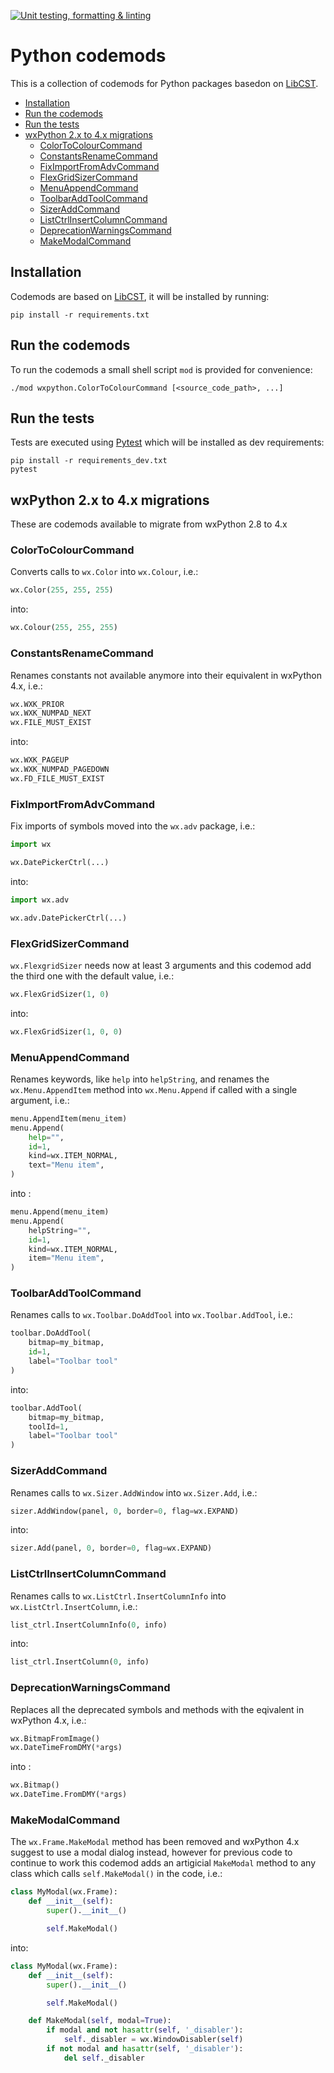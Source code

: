 [![Unit testing, formatting & linting](https://github.com/expobrain/python-codemods/actions/workflows/test.yml/badge.svg)](https://github.com/expobrain/python-codemods/actions/workflows/test.yml)

# Python codemods

This is a collection of codemods for Python packages basedon on [LibCST](https://github.com/Instagram/LibCST/).

- [Installation](#Installation)
- [Run the codemods](#Run_the_codemods)
- [Run the tests](#Run_the_tests)
- [wxPython 2.x to 4.x migrations](#wxPython)
  - [ColorToColourCommand](#ColorToColourCommand)
  - [ConstantsRenameCommand](#ConstantsRenameCommand)
  - [FixImportFromAdvCommand](#FixImportFromAdvCommand)
  - [FlexGridSizerCommand](#FlexGridSizerCommand)
  - [MenuAppendCommand](#MenuAppendCommand)
  - [ToolbarAddToolCommand](#ToolbarAddToolCommand)
  - [SizerAddCommand](#SizerAddCommand)
  - [ListCtrlInsertColumnCommand](#ListCtrlInsertColumnCommand)
  - [DeprecationWarningsCommand](#DeprecationWarningsCommand)
  - [MakeModalCommand](#MakeModalCommand)

## Installation

Codemods are based on [LibCST](https://github.com/Instagram/LibCST/), it will be installed by running:

```shell
pip install -r requirements.txt
```

## Run the codemods

To run the codemods a small shell script `mod` is provided for convenience:

```shell
./mod wxpython.ColorToColourCommand [<source_code_path>, ...]
```

## Run the tests

Tests are executed using [Pytest](https://docs.pytest.org/) which will be installed as dev requirements:

```shell
pip install -r requirements_dev.txt
pytest
```

## wxPython 2.x to 4.x migrations

These are codemods available to migrate from wxPython 2.8 to 4.x

### ColorToColourCommand

Converts calls to `wx.Color` into `wx.Colour`, i.e.:

```python
wx.Color(255, 255, 255)
```

into:

```python
wx.Colour(255, 255, 255)
```

### ConstantsRenameCommand

Renames constants not available anymore into their equivalent in wxPython 4.x, i.e.:

```python
wx.WXK_PRIOR
wx.WXK_NUMPAD_NEXT
wx.FILE_MUST_EXIST
```

into:

```python
wx.WXK_PAGEUP
wx.WXK_NUMPAD_PAGEDOWN
wx.FD_FILE_MUST_EXIST
```

### FixImportFromAdvCommand

Fix imports of symbols moved into the `wx.adv` package, i.e.:

```python
import wx

wx.DatePickerCtrl(...)
```

into:

```python
import wx.adv

wx.adv.DatePickerCtrl(...)
```

### FlexGridSizerCommand

`wx.FlexgridSizer` needs now at least 3 arguments and this codemod add the third one with the default value, i.e.:

```python
wx.FlexGridSizer(1, 0)
```

into:

```python
wx.FlexGridSizer(1, 0, 0)
```

### MenuAppendCommand

Renames keywords, like `help` into `helpString`, and renames the `wx.Menu.AppendItem` method into `wx.Menu.Append` if called with a single argument, i.e.:

```python
menu.AppendItem(menu_item)
menu.Append(
    help="",
    id=1,
    kind=wx.ITEM_NORMAL,
    text="Menu item",
)
```

into :

```python
menu.Append(menu_item)
menu.Append(
    helpString="",
    id=1,
    kind=wx.ITEM_NORMAL,
    item="Menu item",
)
```

### ToolbarAddToolCommand

Renames calls to `wx.Toolbar.DoAddTool` into `wx.Toolbar.AddTool`, i.e.:

```python
toolbar.DoAddTool(
    bitmap=my_bitmap,
    id=1,
    label="Toolbar tool"
)
```

into:

```python
toolbar.AddTool(
    bitmap=my_bitmap,
    toolId=1,
    label="Toolbar tool"
)
```

### SizerAddCommand

Renames calls to `wx.Sizer.AddWindow` into `wx.Sizer.Add`, i.e.:

```python
sizer.AddWindow(panel, 0, border=0, flag=wx.EXPAND)
```

into:

```python
sizer.Add(panel, 0, border=0, flag=wx.EXPAND)
```

### ListCtrlInsertColumnCommand

Renames calls to `wx.ListCtrl.InsertColumnInfo` into `wx.ListCtrl.InsertColumn`, i.e.:

```python
list_ctrl.InsertColumnInfo(0, info)
```

into:

```python
list_ctrl.InsertColumn(0, info)
```

### DeprecationWarningsCommand

Replaces all the deprecated symbols and methods with the eqivalent in wxPython 4.x, i.e.:

```python
wx.BitmapFromImage()
wx.DateTimeFromDMY(*args)
```

into :

```python
wx.Bitmap()
wx.DateTime.FromDMY(*args)
```

### MakeModalCommand

The `wx.Frame.MakeModal` method has been removed and wxPython 4.x suggest to use a modal dialog instead, however for previous code to continue to work this codemod adds an artigicial `MakeModal` method to any class which calls `self.MakeModal()` in the code, i.e.:

```python
class MyModal(wx.Frame):
    def __init__(self):
        super().__init__()

        self.MakeModal()
```

into:

```python
class MyModal(wx.Frame):
    def __init__(self):
        super().__init__()

        self.MakeModal()

    def MakeModal(self, modal=True):
        if modal and not hasattr(self, '_disabler'):
            self._disabler = wx.WindowDisabler(self)
        if not modal and hasattr(self, '_disabler'):
            del self._disabler
```
